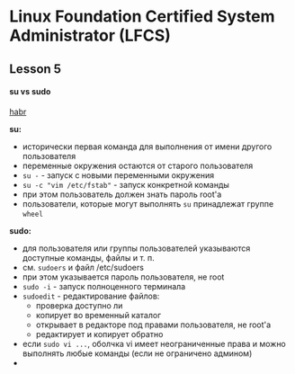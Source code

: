 # Linux Foundation Certified System Administrator (LFCS)

## Lesson 5

#### su vs sudo

[habr](https://habrahabr.ru/post/44783/)

**su:**
* исторически первая команда для выполнения от имени другого пользователя
* переменные окружения остаются от старого пользователя
* `su -` - запуск с новыми переменными окружения
* `su -c "vim /etc/fstab"` - запуск конкретной команды
* при этом пользователь должен знать пароль root'а
* пользователи, которые могут выполнять `su` принадлежат группе `wheel`

**sudo:**
* для пользователя или группы пользователей указываются доступные команды, файлы и т. п.
* см. `sudoers` и файл /etc/sudoers
* при этом указывается пароль пользователя, не root
* `sudo -i` - запуск полноценного терминала
* `sudoedit` - редактирование файлов:
    - проверка доступно ли
    - копирует во временный каталог 
    - открывает в редакторе под правами пользователя, не root'a
    - редактирует и копирует обратно
* если `sudo vi ...`, оболчка vi имеет неограниченные права и можно выполнять любые команды (если не ограничено админом)
* 